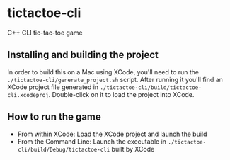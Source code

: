 # tictactoe-cli
C++ CLI tic-tac-toe game

## Installing and building the project
In order to build this on a Mac using XCode, you'll need to run the `./tictactoe-cli/generate_project.sh` script. After running it you'll find an XCode project file generated in `./tictactoe-cli/build/tictactoe-cli.xcodeproj`. Double-click on it to load the project into XCode.

## How to run the game
- From within XCode: Load the XCode project and launch the build
- From the Command Line: Launch the executable in `./tictactoe-cli/build/Debug/tictactoe-cli` built by XCode
